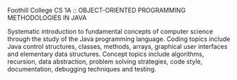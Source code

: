Foothill College
CS 1A :: OBJECT-ORIENTED PROGRAMMING METHODOLOGIES IN JAVA

Systematic introduction to fundamental concepts of computer science through the study of the Java programming language. Coding topics include Java control structures, classes, methods, arrays, graphical user interfaces and elementary data structures. Concept topics include algorithms, recursion, data abstraction, problem solving strategies, code style, documentation, debugging techniques and testing.
